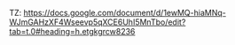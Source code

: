 TZ: https://docs.google.com/document/d/1ewMQ-hiaMNq-WJmGAHzXF4Wseevp5qXCE6UhI5MnTbo/edit?tab=t.0#heading=h.etgkgrcw8236
